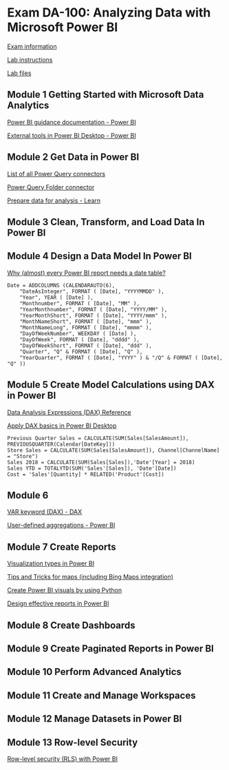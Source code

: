 # Exam DA-100: Analyzing Data with Microsoft Power BI

[Exam information](https://docs.microsoft.com/en-us/learn/certifications/exams/da-100)

[Lab instructions](https://microsoftlearning.github.io/DA-100-Analyzing-Data-with-Power-BI/)

[Lab files](https://github.com/MicrosoftLearning/DA-100-Analyzing-Data-with-Power-BI)

## Module 1 Getting Started with Microsoft Data Analytics

[Power BI guidance documentation - Power BI](https://docs.microsoft.com/en-us/power-bi/guidance/)

[External tools in Power BI Desktop - Power BI](https://docs.microsoft.com/en-us/power-bi/transform-model/desktop-external-tools)

## Module 2 Get Data in Power BI

[List of all Power Query connectors](https://docs.microsoft.com/en-us/power-query/connectors/)

[Power Query Folder connector](https://docs.microsoft.com/en-us/power-query/connectors/folder)

[Prepare data for analysis - Learn](https://docs.microsoft.com/en-us/learn/paths/prepare-data-power-bi/)


## Module 3 Clean, Transform, and Load Data In Power BI

## Module 4 Design a Data Model In Power BI

[Why (almost) every Power BI report needs a date table?](https://kteam.ch/why-almost-every-power-bi-report-needs-a-date-table/)


```
Date = ADDCOLUMNS (CALENDARAUTO(6),
    "DateAsInteger", FORMAT ( [Date], "YYYYMMDD" ),
    "Year", YEAR ( [Date] ),
    "Monthnumber", FORMAT ( [Date], "MM" ),
    "YearMonthnumber", FORMAT ( [Date], "YYYY/MM" ),
    "YearMonthShort", FORMAT ( [Date], "YYYY/mmm" ),
    "MonthNameShort", FORMAT ( [Date], "mmm" ),
    "MonthNameLong", FORMAT ( [Date], "mmmm" ),
    "DayOfWeekNumber", WEEKDAY ( [Date] ),
    "DayOfWeek", FORMAT ( [Date], "dddd" ),
    "DayOfWeekShort", FORMAT ( [Date], "ddd" ),
    "Quarter", "Q" & FORMAT ( [Date], "Q" ),
    "YearQuarter", FORMAT ( [Date], "YYYY" ) & "/Q" & FORMAT ( [Date], "Q" ))
```


## Module 5 Create Model Calculations using DAX in Power BI

[Data Analysis Expressions (DAX) Reference](https://docs.microsoft.com/en-us/dax/)

[Apply DAX basics in Power BI Desktop](https://docs.microsoft.com/en-us/power-bi/transform-model/desktop-quickstart-learn-dax-basics)

```
Previous Quarter Sales = CALCULATE(SUM(Sales[SalesAmount]), PREVIOUSQUARTER(Calendar[DateKey]))
Store Sales = CALCULATE(SUM(Sales[SalesAmount]), Channel[ChannelName] = "Store")
Sales 2018 = CALCULATE(SUM(Sales[Sales]),'Date'[Year] = 2018) 
Sales YTD = TOTALYTD(SUM('Sales'[Sales]), 'Date'[Date])
Cost = 'Sales'[Quantity] * RELATED('Product'[Cost])
```

## Module 6

[VAR keyword (DAX) - DAX](https://docs.microsoft.com/en-us/dax/var-dax)

[User-defined aggregations - Power BI](https://docs.microsoft.com/en-us/power-bi/transform-model/aggregations-advanced)

## Module 7 Create Reports

[Visualization types in Power BI](https://docs.microsoft.com/en-us/power-bi/visuals/power-bi-visualization-types-for-reports-and-q-and-a)

[Tips and Tricks for maps (including Bing Maps integration)](https://docs.microsoft.com/en-us/power-bi/visuals/power-bi-map-tips-and-tricks)

[Create Power BI visuals by using Python](https://docs.microsoft.com/en-us/power-bi/connect-data/desktop-python-visuals)

[Design effective reports in Power BI](https://docs.microsoft.com/en-us/learn/paths/power-bi-effective/)

## Module 8 Create Dashboards

## Module 9 Create Paginated Reports in Power BI

## Module 10 Perform Advanced Analytics

## Module 11 Create and Manage Workspaces

## Module 12 Manage Datasets in Power BI

## Module 13 Row-level Security

[Row-level security (RLS) with Power BI](https://docs.microsoft.com/en-us/power-bi/admin/service-admin-rls)
